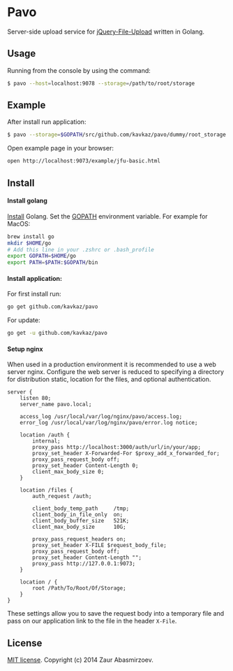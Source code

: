 # Pavo

Server-side upload service for [jQuery-File-Upload](https://github.com/blueimp/jQuery-File-Upload) written in Golang.

## Usage

Running from the console by using the command:
```sh
$ pavo --host=localhost:9078 --storage=/path/to/root/storage
```

## Example

After install run application:
```sh
$ pavo --storage=$GOPATH/src/github.com/kavkaz/pavo/dummy/root_storage
```

Open example page in your browser:
```sh
open http://localhost:9073/example/jfu-basic.html
```

## Install

#### Install golang

[Install](https://golang.org/doc/install) Golang. Set the [GOPATH](http://golang.org/doc/code.html#GOPATH) environment variable. For example for MacOS:
```sh
brew install go
mkdir $HOME/go
# Add this line in your .zshrc or .bash_profile
export GOPATH=$HOME/go
export PATH=$PATH:$GOPATH/bin
```

#### Install application:

For first install run:
```sh
go get github.com/kavkaz/pavo
```

For update:
```sh
go get -u github.com/kavkaz/pavo
```

#### Setup nginx

When used in a production environment it is recommended to use a web server nginx. Configure the web server is reduced to specifying a directory for distribution static, location for the files, and optional authentication.

```
server {
    listen 80;
    server_name pavo.local;
    
    access_log /usr/local/var/log/nginx/pavo/access.log;
    error_log /usr/local/var/log/nginx/pavo/error.log notice;
    
    location /auth {
        internal;
        proxy_pass http://localhost:3000/auth/url/in/your/app;
        proxy_set_header X-Forwarded-For $proxy_add_x_forwarded_for;
        proxy_pass_request_body off;
        proxy_set_header Content-Length 0;
        client_max_body_size 0;
    }

    location /files {
        auth_request /auth;
    
        client_body_temp_path     /tmp;
        client_body_in_file_only  on;
        client_body_buffer_size   521K;
        client_max_body_size      10G;
    
        proxy_pass_request_headers on;
        proxy_set_header X-FILE $request_body_file;
        proxy_pass_request_body off;
        proxy_set_header Content-Length "";
        proxy_pass http://127.0.0.1:9073;
    }
    
    location / {
        root /Path/To/Root/Of/Storage;
    }
}
```

These settings allow you to save the request body into a temporary file and pass on our application link to the file in the header `X-File`.

## License

[MIT license](http://www.opensource.org/licenses/MIT). Copyright (c) 2014 Zaur Abasmirzoev.

